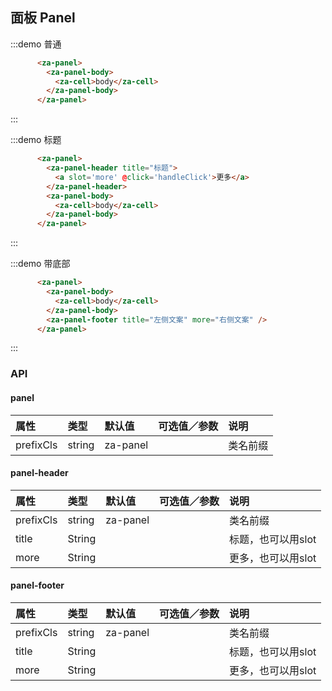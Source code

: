 <script>
export default {
  data() {
    return {

    }
  },
  methods: {
    handleClick() {
      alert('click me')
    }
  },
};
</script>

## 面板 Panel

:::demo 普通
```html
      <za-panel>
        <za-panel-body>
          <za-cell>body</za-cell>
        </za-panel-body>
      </za-panel>
```
:::

:::demo 标题
```html
      <za-panel>
        <za-panel-header title="标题">
          <a slot='more' @click='handleClick'>更多</a>
        </za-panel-header>
        <za-panel-body>
          <za-cell>body</za-cell>
        </za-panel-body>
      </za-panel>
```
:::

:::demo 带底部
```html
      <za-panel>
        <za-panel-body>
          <za-cell>body</za-cell>
        </za-panel-body>
        <za-panel-footer title="左侧文案" more="右侧文案" />
      </za-panel>

```
:::

### API

#### panel

| 属性 | 类型 | 默认值 | 可选值／参数 | 说明 |
| :--- | :--- | :--- | :--- | :--- |
| prefixCls | string | za-panel | | 类名前缀 |


#### panel-header

| 属性 | 类型 | 默认值 | 可选值／参数 | 说明 |
| :--- | :--- | :--- | :--- | :--- |
| prefixCls | string | za-panel | | 类名前缀 |
| title | String | | | 标题，也可以用slot |
| more | String | | | 更多，也可以用slot |


#### panel-footer

| 属性 | 类型 | 默认值 | 可选值／参数 | 说明 |
| :--- | :--- | :--- | :--- | :--- |
| prefixCls | string | za-panel | | 类名前缀 |
| title | String | | | 标题，也可以用slot |
| more | String | | | 更多，也可以用slot |
